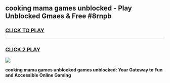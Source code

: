 
## cooking mama games unblocked - Play Unblocked Gmaes & Free #8rnpb
<h3>
<a href="https://premium.freeplayer.one?title=cooking_mama_games_unblocked&ref=01M">CLICK TO PLAY</a></h3>
<hr>

<h3>
<a href="https://premium.freeplayer.one?title=cooking_mama_games_unblocked&ref=01M">CLICK 2 PLAY</a>
  
</h3>

<a href="https://premium.freeplayer.one?title=cooking_mama_games_unblocked&ref=01M"><img src="https://clearcache.store/games.png"></a>


**cooking mama games unblocked games unblocked: Your Gateway to Fun and Accessible Online Gaming**
